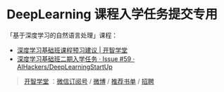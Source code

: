 # DeepLearning 课程入学任务提交专用


「基于深度学习的自然语言处理」课程：


- [深度学习基础班课程预习建议 | 开智学堂](https://github.com/OpenMindClub/Share/wiki/SuggestionDeepLearning101Preview)
- [深度学习基础班二期入学任务 · Issue #59 · AIHackers/DeepLearningStartUp](https://github.com/AIHackers/DeepLearningStartUp/issues/59) 


> [开智学堂](http://www.openmindclub.com/) ：[微信订阅号](http://weixin.sogou.com/weixin?type=1&query=%E5%BC%80%E6%99%BA%E5%AD%A6%E5%A0%82&ie=utf8&_sug_=y&_sug_type_=) / [微博](http://weibo.com/openmindclub) / [推荐书单](http://www.douban.com/people/openmindclub/doulists/all) / [招聘](https://github.com/OpenMindClub/Share/wiki/InfoJob)


